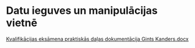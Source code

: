 # Datu ieguves un manipulācijas vietnē
[Kvalifikācijas eksāmena praktiskās daļas dokumentācija Gints Kanders.docx](https://github.com/Gints785/Datu-ieguves-vietne/files/14761846/KEPDD_DIMV_GK.docx)

